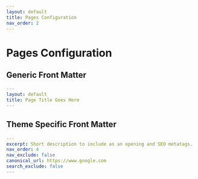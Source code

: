 ```yaml
---
layout: default
title: Pages Configuration
nav_order: 2
---
```


# Pages Configuration

## Generic Front Matter

```yml
---
layout: default
title: Page Title Goes Here
---
```

## Theme Specific Front Matter

```yml
---
excerpt: Short description to include as an opening and SEO metatags.
nav_order: 4
nav_exclude: false
canonical_url: https://www.google.com
search_exclude: false
---
```
